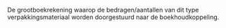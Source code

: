 De grootboekrekening waarop de bedragen/aantallen van dit type verpakkingsmateriaal worden doorgestuurd naar de boekhoudkoppeling.